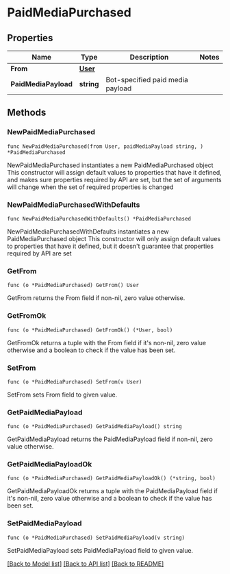 # PaidMediaPurchased

## Properties

Name | Type | Description | Notes
------------ | ------------- | ------------- | -------------
**From** | [**User**](User.md) |  | 
**PaidMediaPayload** | **string** | Bot-specified paid media payload | 

## Methods

### NewPaidMediaPurchased

`func NewPaidMediaPurchased(from User, paidMediaPayload string, ) *PaidMediaPurchased`

NewPaidMediaPurchased instantiates a new PaidMediaPurchased object
This constructor will assign default values to properties that have it defined,
and makes sure properties required by API are set, but the set of arguments
will change when the set of required properties is changed

### NewPaidMediaPurchasedWithDefaults

`func NewPaidMediaPurchasedWithDefaults() *PaidMediaPurchased`

NewPaidMediaPurchasedWithDefaults instantiates a new PaidMediaPurchased object
This constructor will only assign default values to properties that have it defined,
but it doesn't guarantee that properties required by API are set

### GetFrom

`func (o *PaidMediaPurchased) GetFrom() User`

GetFrom returns the From field if non-nil, zero value otherwise.

### GetFromOk

`func (o *PaidMediaPurchased) GetFromOk() (*User, bool)`

GetFromOk returns a tuple with the From field if it's non-nil, zero value otherwise
and a boolean to check if the value has been set.

### SetFrom

`func (o *PaidMediaPurchased) SetFrom(v User)`

SetFrom sets From field to given value.


### GetPaidMediaPayload

`func (o *PaidMediaPurchased) GetPaidMediaPayload() string`

GetPaidMediaPayload returns the PaidMediaPayload field if non-nil, zero value otherwise.

### GetPaidMediaPayloadOk

`func (o *PaidMediaPurchased) GetPaidMediaPayloadOk() (*string, bool)`

GetPaidMediaPayloadOk returns a tuple with the PaidMediaPayload field if it's non-nil, zero value otherwise
and a boolean to check if the value has been set.

### SetPaidMediaPayload

`func (o *PaidMediaPurchased) SetPaidMediaPayload(v string)`

SetPaidMediaPayload sets PaidMediaPayload field to given value.



[[Back to Model list]](../README.md#documentation-for-models) [[Back to API list]](../README.md#documentation-for-api-endpoints) [[Back to README]](../README.md)


